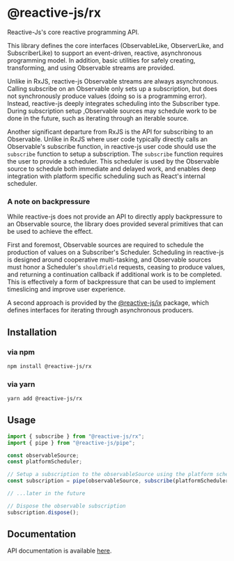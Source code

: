 # @reactive-js/rx

Reactive-Js's core reactive programming API.

This library defines the core interfaces (ObservableLike, ObserverLike, and SubscriberLike) to support an event-driven, reactive, asynchronous programming model. In addition, basic utilities for safely creating, transforming, and using Observable streams are provided. 

Unlike in RxJS, reactive-js Observable streams are always asynchronous. Calling subscribe on an Observable only sets up a subscription, but does not synchronously produce values (doing so is a programming error). Instead, reactive-js deeply integrates scheduling into the Subscriber type. During subscription setup ,Observable sources may schedule work to be done in the future, such as iterating through an iterable source.

Another significant departure from RxJS is the API for subscribing to an Observable. Unlike in RxJS where user code typically directly calls an Observable's subscribe function, in reactive-js user code should use the `subscribe` function to setup a subscription. The `subscribe` function requires the user to provide a scheduler. This scheduler is used by the Observable source to schedule both immediate and delayed work, and enables deep integration with platform specific scheduling such as React's internal scheduler.

### A note on backpressure

While reactive-js does not provide an API to directly apply backpressure to an Observable source, the library does provided several primitives that can be used to achieve the effect.

First and foremost, Observable sources are required to schedule the production of values on a Subscriber's Scheduler. Scheduling in reactive-js is designed around cooperative multi-tasking, and Observable sources must honor a Scheduler's `shouldYield` requests, ceasing to produce values, and returning a continuation callback if additional work is to be completed. This is effectively a form of backpressure that can be used to implement timeslicing and improve user experience.

A second approach is provided by the [@reactive-js/ix](../ix) package, which defines interfaces for iterating through asynchronous producers.

## Installation

### via npm

```sh
npm install @reactive-js/rx
```

### via yarn

```sh
yarn add @reactive-js/rx
```

## Usage

```typescript
import { subscribe } from "@reactive-js/rx";
import { pipe } from "@reactive-js/pipe";

const observableSource;
const platformScheduler;

// Setup a subscription to the observableSource using the platform scheduler
const subscription = pipe(observableSource, subscribe(platformScheduler));

// ...later in the future

// Dispose the observable subscription
subscription.dispose();
```

## Documentation

API documentation is available [here](./docs).
